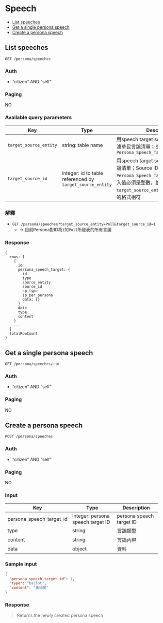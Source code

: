 # Speech

- [List speeches](#list-speeches)
- [Get a single persona speech](#get-a-single-persona-speech)
- [Create a persona speech](#create-a-persona-speech)

## List speeches
```
GET /persona/speeches
```

### Auth
- “citizen” AND “self”

### Paging
NO

### Available query parameters

| Key | Type | Description | Match | Example |
| --- | --- | --- | --- | --- |
| `target_source_entity` | string: table name | 用speech target source entity name過濾草民言論清單；Source entity是指`Persona_Speech_Target.source_entity` | exact | `Poll` `Article` |
| `target_source_id` | integer: id to table referenced by `target_source_entity` | 用speech target source ID過濾草民言論清單；Source ID是指`Persona_Speech_Target.source_id`，傳入值必須是整數，並與`target_source_entity`所指table的key的格式相符 | exact | `1` `2` |

### 解釋

- `GET /persona/speeches?target_source_entity=Poll&target_source_id=1`
  - → 目前Persona對ID為`1`的`Poll`所發表的所有言論

### Response
```
{
  rows: [
    {
      id
      persona_speech_target: {
        id
        type
        source_entity
        source_id
        sp_type
        sp_per_persona
        data: {}
      }
      date
      type
      content
    }
    ...
  ]
  totalRowCount
}
```

## Get a single persona speech
```
GET /persona/speeches/:id
```

### Auth
- “citizen” AND “self”

### Paging
NO

## Create a persona speech
```
POST /persona/speeches
```

### Auth
- “citizen” AND “self”

### Paging
NO

### Input

| Key | Type | Description |
| --- | --- | --- |
| persona_speech_target_id | integer: persona speech target ID | persona speech target ID |
| type | string | 言論類型 |
| content | string | 言論內容 |
| data | object | 資料 |

### Sample input
```json
{
  "persona_speech_target_id": 1,
  "type": "ballot",
  "content": "黃培閎"
}
```

### Response
> Returns the newly created persona speech
